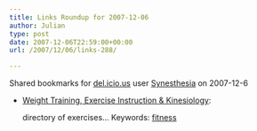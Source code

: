 ```yaml
---
title: Links Roundup for 2007-12-06
author: Julian
type: post
date: 2007-12-06T22:59:00+00:00
url: /2007/12/06/links-288/

---
```

Shared bookmarks for [del.icio.us][1] user  [Synesthesia][2] on 2007-12-6

  * [Weight Training, Exercise Instruction & Kinesiology][3]:
  
    directory of exercises&#8230; Keywords: [fitness][4]

 [1]: https://del.icio.us/
 [2]: https://del.icio.us/synesthesia
 [3]: https://www.exrx.net/Exercise.html "https://www.exrx.net/Exercise.html"
 [4]: https://del.icio.us/synesthesia/fitness
